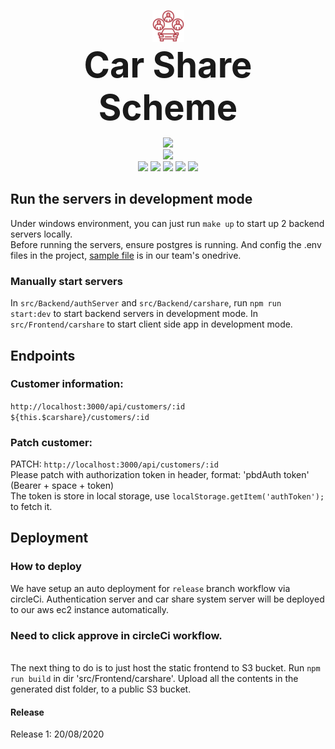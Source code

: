 <p align="center">
    <a> <img src='https://github.com/UoooBarry/CarShareScheme/blob/master/src/Frontend/carshare/public/img/brand.png' />  </a>
    <br>
    <b style="font-size:56px; font-weight:bold;">Car Share Scheme</b>
</p>
<p align="center">
    <a> <img src='https://circleci.com/gh/UoooBarry/CarShareScheme.svg?style=svg&circle-token=00e3ee925caf65e6a13475f4adf60e2c6d2585eb' />  </a>
    <br>
    <a href='https://github.com/UoooBarry'> <img src='https://img.shields.io/badge/Contributor-UoooBarry|noobromvn99-brightgreen' /> </a>
    <br>
     <a> <img src='https://img.shields.io/badge/Language-Javascript-yellow' /> </a>
     <a> <img src='https://img.shields.io/badge/Database-Postgresql-blue' /> </a>
     <a> <img src='https://img.shields.io/badge/Runtime-Node.Js-green' /> </a>
     <a> <img src='https://img.shields.io/badge/Framework-Express.Js-lightgrey' /> </a>
     <a> <img src='https://img.shields.io/badge/Framework-Vue.Js-brightgreen' /> </a>
</p>



## Run the servers in development mode
Under windows environment, you can just run `make up` to start up 2 backend servers locally.<br>
Before running the servers, ensure postgres is running. And config the .env files in the project, <a href='https://rmiteduau-my.sharepoint.com/:u:/r/personal/s3719368_student_rmit_edu_au/Documents/Capstone%20Project/secertkeys/Backend%20varibles/.env?csf=1&web=1&e=OhtbVB'>sample file</a> is in our team's onedrive.
### Manually start servers
In `src/Backend/authServer` and `src/Backend/carshare`, run `npm run start:dev` to start backend servers in development mode.
In `src/Frontend/carshare` to start client side app in development mode.

## Endpoints
### Customer information: 
`http://localhost:3000/api/customers/:id` `${this.$carshare}/customers/:id`
<br>

### Patch customer:
PATCH: `http://localhost:3000/api/customers/:id`<br>
        Please patch with authorization token in header, format: 'pbdAuth token' (Bearer + space + token)<br>
        The token is store in local storage, use `localStorage.getItem('authToken');` to fetch it.


## Deployment
### How to deploy
We have setup an auto deployment for  `release` branch workflow via circleCi. Authentication server and car share system server will be deployed to our aws ec2 instance automatically. <h3>Need to click approve in circleCi workflow.</h3><br>
The next thing to do is to just host the static frontend to S3 bucket. Run `npm run build` in dir 'src/Frontend/carshare'. Upload all the contents in the generated dist folder, to a public S3 bucket.
#### Release
Release 1: 20/08/2020
